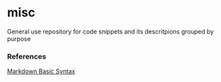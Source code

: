 
# misc

General use repository for code snippets and its descritpions grouped by purpose

### References
[Markdown Basic Syntax](https://www.markdownguide.org/basic-syntax/)
